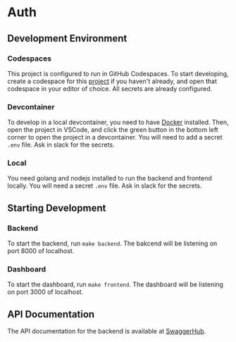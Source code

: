 # Auth

## Development Environment

### Codespaces

This project is configured to run in GitHub Codespaces. To start developing, create a codespace for this [project](https://github.com/fullstackatbrown/auth) if you haven't already, and open that codespace in your editor of choice. All secrets are already configured.

### Devcontainer

To develop in a local devcontainer, you need to have [Docker](https://www.docker.com/) installed. Then, open the project in VSCode, and click the green button in the bottom left corner to open the project in a devcontainer. You will need to add a secret `.env` file. Ask in slack for the secrets.

### Local

You need golang and nodejs installed to run the backend and frontend locally. You will need a secret `.env` file. Ask in slack for the secrets.

## Starting Development

### Backend

To start the backend, run `make backend`. The bakcend will be listening on port 8000 of localhost. 

### Dashboard

To start the dashboard, run `make frontend`. The dashboard will be listening on port 3000 of localhost.

## API Documentation

The API documentation for the backend is available at [SwaggerHub](https://app.swaggerhub.com/apis-docs/tianrendong/Auth/1.0).
